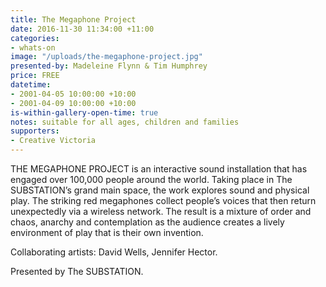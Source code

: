 ```yaml
---
title: The Megaphone Project
date: 2016-11-30 11:34:00 +11:00
categories:
- whats-on
image: "/uploads/the-megaphone-project.jpg"
presented-by: Madeleine Flynn & Tim Humphrey
price: FREE
datetime:
- 2001-04-05 10:00:00 +10:00
- 2001-04-09 10:00:00 +10:00
is-within-gallery-open-time: true
notes: suitable for all ages, children and families
supporters:
- Creative Victoria
---
```


THE MEGAPHONE PROJECT is an interactive sound installation that has engaged over 100,000 people around the world. Taking place in The SUBSTATION’s grand main space, the work explores sound and physical play. The striking red megaphones collect people’s voices that then return unexpectedly via a wireless network. The result is a mixture of order and chaos, anarchy and contemplation as the audience creates a lively environment of play that is their own invention.

Collaborating artists: David Wells, Jennifer Hector.<br>

Presented by The SUBSTATION.
